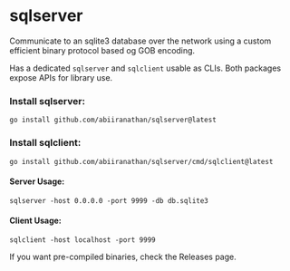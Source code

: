 # sqlserver

Communicate to an sqlite3 database over the network using a custom efficient binary protocol based og GOB encoding.

Has a dedicated `sqlserver` and `sqlclient` usable as CLIs. Both packages expose APIs for library use.

### Install sqlserver:

```console
go install github.com/abiiranathan/sqlserver@latest
```

### Install sqlclient:

```console
go install github.com/abiiranathan/sqlserver/cmd/sqlclient@latest
```

#### Server Usage:

```
sqlserver -host 0.0.0.0 -port 9999 -db db.sqlite3
```

#### Client Usage:

```
sqlclient -host localhost -port 9999
```

If you want pre-compiled binaries, check the Releases page.
